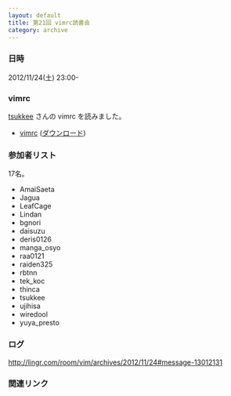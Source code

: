 ```yaml
---
layout: default
title: 第21回 vimrc読書会
category: archive
---
```


### 日時
2012/11/24(土) 23:00-

### vimrc
[tsukkee](https://github.com/tsukkee) さんの vimrc を読みました。

- [vimrc](https://github.com/tsukkee/config/blob/02c58fccf330abcbbbe8c25072487f315971bc27/vimrc) ([ダウンロード](https://raw.github.com/tsukkee/config/02c58fccf330abcbbbe8c25072487f315971bc27/vimrc))


### 参加者リスト

17名。

- AmaiSaeta
- Jagua
- LeafCage
- Lindan
- bgnori
- daisuzu
- deris0126
- manga_osyo
- raa0121
- raiden325
- rbtnn
- tek_koc
- thinca
- tsukkee
- ujihisa
- wiredool
- yuya_presto


### ログ
<http://lingr.com/room/vim/archives/2012/11/24#message-13012131>

### 関連リンク

